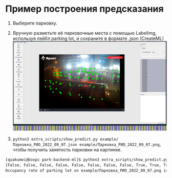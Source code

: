 # Пример построения предсказания

1. Выберите парковку.
2. Вручную разметьте её парковочные места  с помощью LabelImg, используя лейбл parking lot, и сохраните в формате .json (CreateML)
![img](example/step_1_label.png)


3. `python3 extra_scripts/show_predict.py example/Парковка_РИО_2022_09_07.json example/Парковка_РИО_2022_09_07.png`, чтобы получить занятость парковки на картинке.

```bash
[quakumei@boxpc park-backend-ml]$ python3 extra_scripts/show_predict.py example/Парковка_РИО_2022_09_07.json example/Парковка_РИО_2022_09_07.png
[False, False, False, False, False, False, False, False, True, True, True, True, False, True, False, True, False, False, False, False, True, True, False, False]
Occupancy rate of parking lot on example/Парковка_РИО_2022_09_07.png is 0.3333333333333333 (8/24)
```
